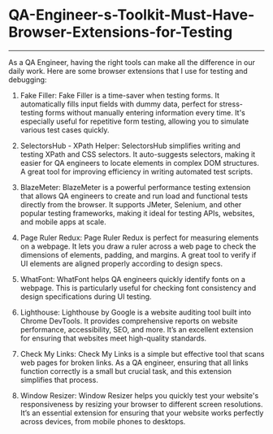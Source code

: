 # QA-Engineer-s-Toolkit-Must-Have-Browser-Extensions-for-Testing
--------------------------------------------------------------------
As a QA Engineer, having the right tools can make all the difference in our daily work. Here are some browser extensions that I use for testing and debugging: 

1. Fake Filler: Fake Filler is a time-saver when testing forms. It automatically fills input fields with dummy data, perfect for stress-testing forms without manually entering information every time. It's especially useful for repetitive form testing, allowing you to simulate various test cases quickly.

2. SelectorsHub - XPath Helper: SelectorsHub simplifies writing and testing XPath and CSS selectors. It auto-suggests selectors, making it easier for QA engineers to locate elements in complex DOM structures. A great tool for improving efficiency in writing automated test scripts.

3. BlazeMeter: BlazeMeter is a powerful performance testing extension that allows QA engineers to create and run load and functional tests directly from the browser. It supports JMeter, Selenium, and other popular testing frameworks, making it ideal for testing APIs, websites, and mobile apps at scale. 

4. Page Ruler Redux: Page Ruler Redux is perfect for measuring elements on a webpage. It lets you draw a ruler across a web page to check the dimensions of elements, padding, and margins. A great tool to verify if UI elements are aligned properly according to design specs. 

5. WhatFont: WhatFont helps QA engineers quickly identify fonts on a webpage. This is particularly useful for checking font consistency and design specifications during UI testing.

6. Lighthouse: Lighthouse by Google is a website auditing tool built into Chrome DevTools. It provides comprehensive reports on website performance, accessibility, SEO, and more. It’s an excellent extension for ensuring that websites meet high-quality standards. 

7. Check My Links: Check My Links is a simple but effective tool that scans web pages for broken links. As a QA engineer, ensuring that all links function correctly is a small but crucial task, and this extension simplifies that process.

8. Window Resizer: Window Resizer helps you quickly test your website's responsiveness by resizing your browser to different screen resolutions. It’s an essential extension for ensuring that your website works perfectly across devices, from mobile phones to desktops.

